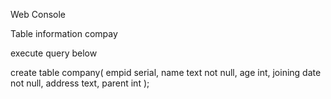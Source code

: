 Web Console


Table information 
compay

execute query below

create table company(
empid serial,
name text not null,
age int,
joining date not null,
address text,
parent int
);

